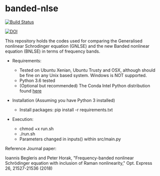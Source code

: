 # banded-nlse
[![Build Status](https://travis-ci.org/ibegleris/Compare-CNLSE.svg?branch=master)](https://travis-ci.org/ibegleris/Compare-CNLSE)

[![DOI](https://zenodo.org/badge/132150278.svg)](https://zenodo.org/badge/latestdoi/132150278)


This repository holds the codes used for comparing the Generalised nonlinear Schrodinger equation (GNLSE) and the new Banded nonlinear equation (BNLSE) in terms of frequency bands. 


* Requirements:
  * Tested on Ubuntu Xenian, Ubuntu Trusty and OSX, although should be fine on any Unix based system. Windows is NOT supported. 
  * Python 3.6 tested
  * (Optional but recommended) The Conda Intel Python distribution found [here](https://software.intel.com/en-us/articles/using-intel-distribution-for-python-with-anaconda)

* Installation (Assuming you have Python 3 installed)
  * Install packages: pip install -r requirements.txt

* Execution:
 	* chmod +x run.sh
 	* ./run.sh
 	* Parameters changed in inputs() within src/main.py

Reference Journal paper:

Ioannis Begleris and Peter Horak, "Frequency-banded nonlinear Schrödinger equation with inclusion of Raman nonlinearity," Opt. Express 26, 21527-21536 (2018)
